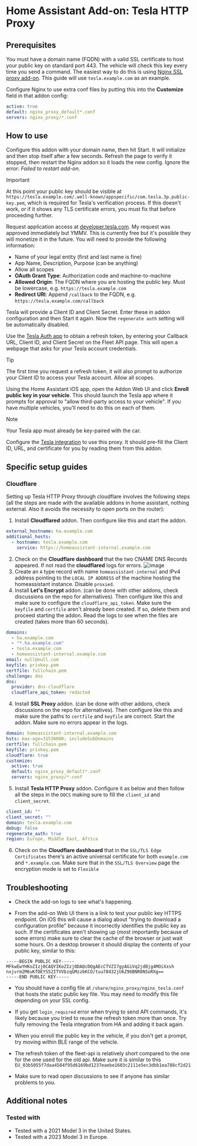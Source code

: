 # Home Assistant Add-on: Tesla HTTP Proxy

## Prerequisites

You must have a domain name (FQDN) with a valid SSL certificate to host your public key on standard port 443. The vehicle will check this key every time you send a command. The easiest way to do this is using [Nginx SSL proxy add-on](https://github.com/home-assistant/addons/tree/master/nginx_proxy). This guide will use `tesla.example.com` as an example.

Configure Nginx to use extra conf files by putting this into the **Customize** field in that addon config:

```yml
active: true
default: nginx_proxy_default*.conf
servers: nginx_proxy/*.conf
```

## How to use

Configure this addon with your domain name, then hit Start. It will initialize and then stop itself after a few seconds. Refresh the page to verify it stopped, then restart the Nginx addon so it loads the new config. Ignore the error: _Failed to restart add-on_.

> [!IMPORTANT]
> At this point your public key should be visible at `https://tesla.example.com/.well-known/appspecific/com.tesla.3p.public-key.pem`, which is required for Tesla's verification process. If this doesn't work, or if it shows any TLS certificate errors, you must fix that before proceeding further.

Request application access at [developer.tesla.com](https://developer.tesla.com). My request was approved immediately but YMMV. This is currently free but it's possible they will monetize it in the future. You will need to provide the following information:

- Name of your legal entity (first and last name is fine)
- App Name, Description, Purpose (can be anything)
- Allow all scopes
- **OAuth Grant Type**: Authorization code and machine-to-machine
- **Allowed Origin**: The FQDN where you are hosting the public key. Must be lowercase, e.g. `https://tesla.example.com`
- **Redirect URI**: Append `/callback` to the FQDN, e.g. `https://tesla.example.com/callback`

Tesla will provide a Client ID and Client Secret. Enter these in addon configuration and then Start it again. Now the `regenerate auth` setting will be automatically disabled.

Use the [Tesla Auth app](https://apps.apple.com/us/app/auth-app-for-tesla/id1552058613) to obtain a refresh token, by entering your Callback URL, Client ID, and Client Secret on the Fleet API page. This will open a webpage that asks for your Tesla account credentials.

> [!TIP]
> The first time you request a refresh token, it will also prompt to authorize your Client ID to access your Tesla account. Allow all scopes.

Using the Home Assistant iOS app, open the Addon Web UI and click **Enroll public key in your vehicle**. This should launch the Tesla app where it prompts for approval to "allow third-party access to your vehicle". If you have multiple vehicles, you'll need to do this on each of them.

> [!NOTE]
> Your Tesla app must already be key-paired with the car.

Configure the [Tesla integration](https://github.com/alandtse/tesla) to use this proxy. It should pre-fill the Client ID, URL, and certificate for you by reading them from this addon.

## Specific setup guides

### Cloudflare

Setting up Tesla HTTP Proxy through cloudflare involves the following steps (all the steps are made with the available addons in home assistant, nothing external. Also it avoids the necessity to open ports on the router):

1. Install **Cloudflared** addon. Then configure like this and start the addon.

```yml
external_hostname: ha.example.com
additional_hosts:
  - hostname: tesla.example.com
    service: https://homeassistant-internal.example.com
```

2. Check on the **Cloudflare dashboard** that the two CNAME DNS Records appeared. If not read the **cloudflared** logs for errors.
   ![image](https://github.com/llamafilm/tesla-http-proxy-addon/assets/1372028/42e637a8-4428-41c7-b244-099aa6844216)
3. Create an `A` type record with name `homeassistant-internal` and IPv4 address pointing to the `LOCAL IP ADDRESS` of the machine hosting the homeassistant instance. Disable `proxied`.
4. Install **Let's Encrypt** addon. (can be done with other addons, check discussions on the repo for alternatives). Then configure like this and make sure to configure the `cloudflare_api_token`. Make sure the `keyfile` and `certfile` aren't already been created. If so, delete them and proceed starting the addon. Read the logs to see when the files are created (takes more than 60 seconds).

```yml
domains:
  - ha.example.com
  - "*.ha.example.com"
  - tesla.example.com
  - homeassistant-internal.example.com
email: null@null.com
keyfile: privkey.pem
certfile: fullchain.pem
challenge: dns
dns:
  provider: dns-cloudflare
  cloudflare_api_token: redacted
```

4. Install **SSL Proxy** addon. (can be done with other addons, check discussions on the repo for alternatives). Then configure like this and make sure the paths to `certfile` and `keyfile` are correct. Start the addon. Make sure no errors appear in the logs.

```yml
domain: homeassistant-internal.example.com
hsts: max-age=31536000; includeSubDomains
certfile: fullchain.pem
keyfile: privkey.pem
cloudflare: true
customize:
  active: true
  default: nginx_proxy_default*.conf
  servers: nginx_proxy/*.conf
```

5. Install **Tesla HTTP Proxy** addon. Configure it as below and then follow all the steps in the `DOCS` making sure to fill the `client_id` and `client_secret`.

```yml
client_id: ""
client_secret: ""
domain: tesla.example.com
debug: false
regenerate_auth: true
region: Europe, Middle East, Africa
```

6. Check on the **Cloudflare dashboard** that in the `SSL/TLS Edge Certificates` there's an active universal certificate for both `example.com` and `*.example.com`. Make sure that in the `SSL/TLS Overview` page the encryption mode is set to `Flexible`

## Troubleshooting

- Check the add-on logs to see what's happening.

- From the add-on Web UI there is a link to test your public key HTTPS endpoint. On iOS this will cause a dialog about "trying to download a configuration profile" because it incorrectly identifies the public key as such.
  If the certificates aren't showing up (most importantly because of some errors) make sure to clear the cache of the browser or just wait some hours.
  On a desktop browser it should display the contents of your public key, similar to this:

```
-----BEGIN PUBLIC KEY-----
MFkwEwYHKoZIzj0CAQYIKoZIzj0DAQcDQgAEcCTVZI7gyAGiVq2jdBjg4MOiXxsh
nxjvrm2M6uKfDEYS52ITVVbzqGMzzbKCO/tuu78432jU6Z96BNR8NSoRXg==
-----END PUBLIC KEY-----
```

- You should have a config file at `/share/nginx_proxy/nginx_tesla.conf` that hosts the static public key file. You may need to modify this file depending on your SSL config.

- If you get `login_required` error when trying to send API commands, it's likely because you tried to reuse the refresh token more than once. Try fully removing the Tesla integration from HA and adding it back again.

- When you enroll the public key in the vehicle, if you don't get a prompt, try moving within BLE range of the vehicle.

- The refresh token of the fleet-api is relatively short compared to the one for the one used for the old api. Make sure it is similar to this
  `EU_03b5055f7daa4584f95d6169bd1237eaebe1603c2111e5ec3dbb1ea788cf2d21`

- Make sure to read open discussions to see if anyone has similar problems to you.

## Additional notes

### Tested with

- Tested with a 2021 Model 3 in the United States.
- Tested with a 2023 Model 3 in Europe.
